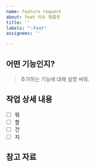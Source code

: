 ```yaml
---
name: Feature request
about: feat 이슈 템플릿
title: ''
labels: "✨Feat"
assignees: ''

---
```


## 어떤 기능인지?
> 추가하는 기능에 대해 설명 써줘.

## 작업 상세 내용
- [ ] 뭐
- [ ] 할
- [ ] 건
- [ ] 지

## 참고 자료
